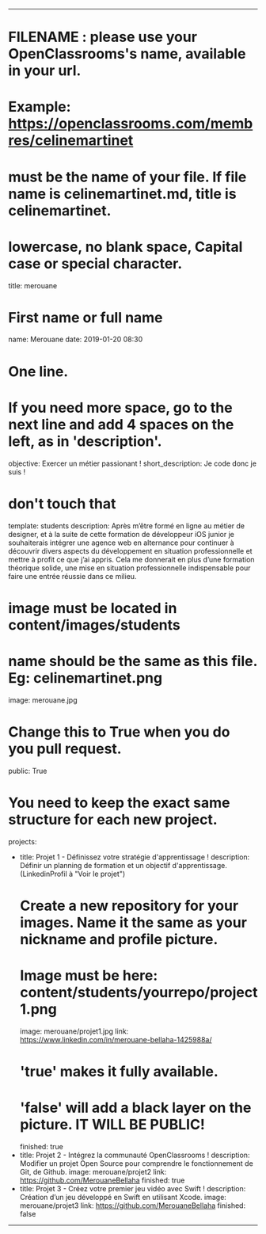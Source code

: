 ---

# FILENAME : please use your OpenClassrooms's name, available in your url.
# Example: https://openclassrooms.com/membres/celinemartinet
# must be the name of your file. If file name is celinemartinet.md, title is celinemartinet.
# lowercase, no blank space, Capital case or special character.
title: merouane

# First name or full name
name: Merouane
date: 2019-01-20 08:30

# One line.
# If you need more space, go to the next line and add 4 spaces on the left, as in 'description'.
objective: Exercer un métier passionant !
short_description: Je code donc je suis !

# don't touch that
template: students
description:
    Après m’être formé en ligne au métier de designer, et à la suite de cette formation de développeur iOS junior je souhaiterais intégrer une agence web en alternance pour continuer à découvrir divers aspects du développement en situation professionnelle et mettre à profit ce que j’ai appris. Cela me donnerait en plus d’une formation théorique solide, une mise en situation professionnelle indispensable pour faire une entrée réussie dans ce milieu.

# image must be located in content/images/students
# name should be the same as this file. Eg: celinemartinet.png
image: merouane.jpg

# Change this to True when you do you pull request.
public: True
# You need to keep the exact same structure for each new project.
projects:
  - title: Projet 1 - Définissez votre stratégie d'apprentissage !
    description: Définir un planning de formation et un objectif d'apprentissage. (LinkedinProfil à "Voir le projet")
    # Create a new repository for your images. Name it the same as your nickname and profile picture.
    # Image must be here: content/students/yourrepo/project1.png
    image: merouane/projet1.jpg
    link: https://www.linkedin.com/in/merouane-bellaha-1425988a/
    # 'true' makes it fully available.
    # 'false' will add a black layer on the picture. IT WILL BE PUBLIC!
    finished: true
  - title: Projet 2 - Intégrez la communauté OpenClassrooms !
    description: Modifier un projet Open Source pour comprendre le fonctionnement de Git, de Github.
    image: merouane/projet2
    link: https://github.com/MerouaneBellaha
    finished: true
  - title: Projet 3 - Créez votre premier jeu vidéo avec Swift !
    description: Création d’un jeu développé en Swift en utilisant Xcode.
    image: merouane/projet3
    link: https://github.com/MerouaneBellaha
    finished: false
---